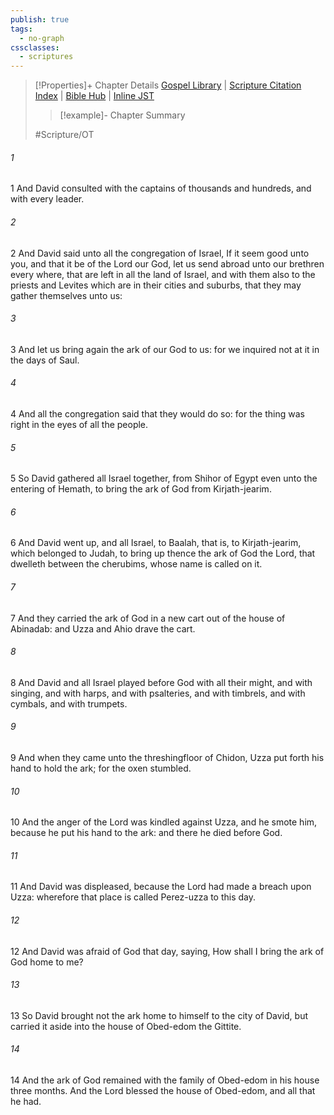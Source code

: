 ```yaml
---
publish: true
tags:
  - no-graph
cssclasses:
  - scriptures
---
```

>[!Properties]+ Chapter Details
>[Gospel Library](https://churchofjesuschrist.org/study/scriptures/ot/1-chr/13?lang=eng)    |    [Scripture Citation Index](https://scriptures.byu.edu/#0710d::c0710d)    |    [Bible Hub](https://biblehub.com/1_chronicles/13.htm)    |    [Inline JST](https://scripturetoolbox.com/html/ic/1Chronicles/13.html)
>>[!example]- Chapter Summary
>> 
> 
>
>#Scripture/OT
###### 1
1 And David consulted with the captains of thousands and hundreds, and with every leader.
###### 2
2 And David said unto all the congregation of Israel, If it seem good unto you, and that it be of the Lord our God, let us send abroad unto our brethren every where, that are left in all the land of Israel, and with them also to the priests and Levites which are in their cities and suburbs, that they may gather themselves unto us:
###### 3
3 And let us bring again the ark of our God to us: for we inquired not at it in the days of Saul.
###### 4
4 And all the congregation said that they would do so: for the thing was right in the eyes of all the people.
###### 5
5 So David gathered all Israel together, from Shihor of Egypt even unto the entering of Hemath, to bring the ark of God from Kirjath-jearim.
###### 6
6 And David went up, and all Israel, to Baalah, that is, to Kirjath-jearim, which belonged to Judah, to bring up thence the ark of God the Lord, that dwelleth between the cherubims, whose name is called on it.
###### 7
7 And they carried the ark of God in a new cart out of the house of Abinadab: and Uzza and Ahio drave the cart.
###### 8
8 And David and all Israel played before God with all their might, and with singing, and with harps, and with psalteries, and with timbrels, and with cymbals, and with trumpets.
###### 9
9 And when they came unto the threshingfloor of Chidon, Uzza put forth his hand to hold the ark; for the oxen stumbled.
###### 10
10 And the anger of the Lord was kindled against Uzza, and he smote him, because he put his hand to the ark: and there he died before God.
###### 11
11 And David was displeased, because the Lord had made a breach upon Uzza: wherefore that place is called Perez-uzza to this day.
###### 12
12 And David was afraid of God that day, saying, How shall I bring the ark of God home to me?
###### 13
13 So David brought not the ark home to himself to the city of David, but carried it aside into the house of Obed-edom the Gittite.
###### 14
14 And the ark of God remained with the family of Obed-edom in his house three months. And the Lord blessed the house of Obed-edom, and all that he had.
